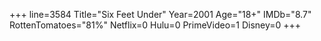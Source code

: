 +++
line=3584
Title="Six Feet Under"
Year=2001
Age="18+"
IMDb="8.7"
RottenTomatoes="81%"
Netflix=0
Hulu=0
PrimeVideo=1
Disney=0
+++

